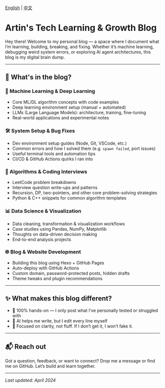 [English](README.md) | [中文](README_CN.md)

# Artin's Tech Learning & Growth Blog

Hey there! Welcome to my personal blog — a space where I document what I’m learning, building, breaking, and fixing. Whether it’s machine learning, debugging weird system errors, or exploring AI agent architectures, this blog is my digital brain dump.

---

## 🧭 What's in the blog?

### 🤖 Machine Learning & Deep Learning
- Core ML/DL algorithm concepts with code examples
- Deep learning environment setup (manual + automated)
- LLMs (Large Language Models): architecture, training, fine-tuning
- Real-world applications and experimental notes

### 🛠️ System Setup & Bug Fixes
- Dev environment setup guides (Node, Git, VSCode, etc.)
- Common errors and how I solved them (e.g. `spawn failed`, port issues)
- Useful terminal tools and automation tips
- CI/CD & GitHub Actions quirks I ran into

### 🧩 Algorithms & Coding Interviews
- LeetCode problem breakdowns
- Interview question write-ups and patterns
- Recursion, DP, two-pointers, and other core problem-solving strategies
- Python & C++ snippets for common algorithm templates

### 📊 Data Science & Visualization
- Data cleaning, transformation & visualization workflows
- Case studies using Pandas, NumPy, Matplotlib
- Thoughts on data-driven decision making
- End-to-end analysis projects

### 🌐 Blog & Website Development
- Building this blog using Hexo + GitHub Pages
- Auto-deploy with GitHub Actions
- Custom domain, password-protected posts, hidden drafts
- Theme tweaks and plugin recommendations

---

## ✨ What makes this blog different?

- 🧠 100% hands-on — I only post what I’ve personally tested or struggled with  
- 🤖 AI helps me write, but I edit every line myself  
- 🎯 Focused on clarity, not fluff. If I don’t get it, I won’t fake it.

---

## 📬 Reach out

Got a question, feedback, or want to connect? Drop me a message or find me on GitHub. Let’s build and learn together.

---

_Last updated: April 2024_
